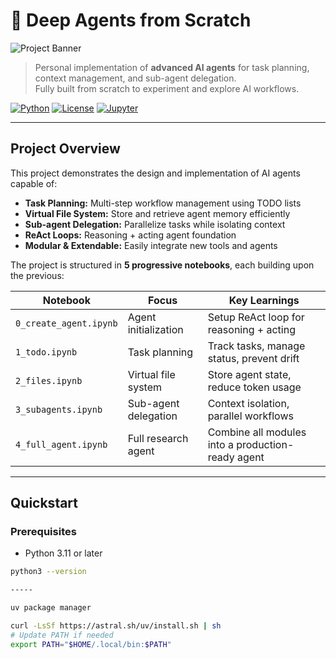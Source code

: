 # 🧱 Deep Agents from Scratch

![Project Banner](https://github.com/user-attachments/assets/90e5a7a3-7e88-4cbe-98f6-5b2581c94036)

> Personal implementation of **advanced AI agents** for task planning, context management, and sub-agent delegation.  
> Fully built from scratch to experiment and explore AI workflows.

[![Python](https://img.shields.io/badge/Python-3.11-blue?logo=python&logoColor=white)]()
[![License](https://img.shields.io/badge/License-MIT-green)]()
[![Jupyter](https://img.shields.io/badge/Jupyter-Notebook-orange?logo=jupyter&logoColor=white)]()

---

##  Project Overview

This project demonstrates the design and implementation of AI agents capable of:

- **Task Planning:** Multi-step workflow management using TODO lists  
- **Virtual File System:** Store and retrieve agent memory efficiently  
- **Sub-agent Delegation:** Parallelize tasks while isolating context  
- **ReAct Loops:** Reasoning + acting agent foundation  
- **Modular & Extendable:** Easily integrate new tools and agents  

The project is structured in **5 progressive notebooks**, each building upon the previous:

| Notebook | Focus | Key Learnings |
|----------|-------|---------------|
| `0_create_agent.ipynb` | Agent initialization | Setup ReAct loop for reasoning + acting |
| `1_todo.ipynb` | Task planning | Track tasks, manage status, prevent drift |
| `2_files.ipynb` | Virtual file system | Store agent state, reduce token usage |
| `3_subagents.ipynb` | Sub-agent delegation | Context isolation, parallel workflows |
| `4_full_agent.ipynb` | Full research agent | Combine all modules into a production-ready agent |

---

##  Quickstart

### Prerequisites

- Python 3.11 or later
```bash
python3 --version

-----

uv package manager

curl -LsSf https://astral.sh/uv/install.sh | sh
# Update PATH if needed
export PATH="$HOME/.local/bin:$PATH"

